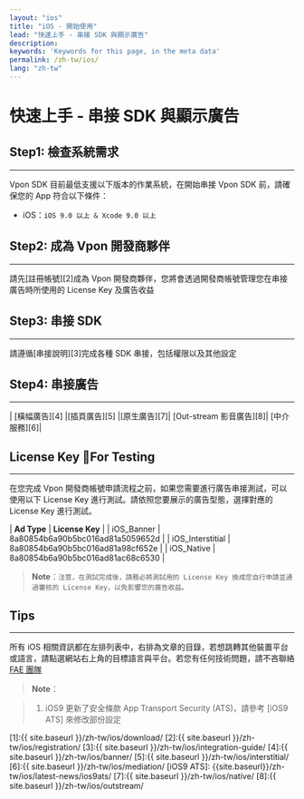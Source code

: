 ```yaml
---
layout: "ios"
title: "iOS - 開始使用"
lead: "快速上手 - 串接 SDK 與顯示廣告"
description:
keywords: 'Keywords for this page, in the meta data'
permalink: /zh-tw/ios/
lang: "zh-tw"
---
```

# 快速上手 - 串接 SDK 與顯示廣告


## Step1: 檢查系統需求
---
Vpon SDK 目前最低支援以下版本的作業系統，在開始串接 Vpon SDK 前，請確保您的 App 符合以下條件：

* iOS：`iOS 9.0 以上 & Xcode 9.0 以上`

## Step2: 成為 Vpon 開發商夥伴
---
請先[註冊帳號][2]成為 Vpon 開發商夥伴，您將會透過開發商帳號管理您在串接廣告時所使用的 License Key 及廣告收益

## Step3: 串接 SDK
---
請遵循[串接說明][3]完成各種 SDK 串接，包括權限以及其他設定

## Step4: 串接廣告
---

| [橫幅廣告][4] |[插頁廣告][5] |[原生廣告][7]| [Out-stream 影音廣告][8]| [中介服務][6]|


## License Key For Testing
---

在您完成 Vpon 開發商帳號申請流程之前，如果您需要進行廣告串接測試，可以使用以下 License Key 進行測試。請依照您要展示的廣告型態，選擇對應的 License Key 進行測試。

| **Ad Type** | **License Key** |
| iOS_Banner | 8a80854b6a90b5bc016ad81a5059652d |
| iOS_Interstitial | 8a80854b6a90b5bc016ad81a98cf652e |
| iOS_Native | 8a80854b6a90b5bc016ad81ac68c6530 |

> **Note**：``注意，在測試完成後，請務必將測試用的 License Key 換成您自行申請並通過審核的 License Key，以免影響您的廣告收益。``


## Tips
---
所有 iOS 相關資訊都在左排列表中，右排為文章的目錄，若想跳轉其他裝置平台或語言，請點選網站右上角的目標語言與平台。若您有任何技術問題，請不吝聯絡 [FAE 團隊](mailto:fae@vpon.com)

> **Note**：
>
<!-- > 1. 串接完畢後，請自行檢查是否有印出VponLog:didImpression，以確認有成功回傳資訊到Vpon Server -->
>
> 1. iOS9 更新了安全條款 App Transport Security (ATS)，請參考 [iOS9 ATS] 來修改部份設定



[1]:{{ site.baseurl }}/zh-tw/ios/download/
[2]:{{ site.baseurl }}/zh-tw/ios/registration/
[3]:{{ site.baseurl }}/zh-tw/ios/integration-guide/
[4]:{{ site.baseurl }}/zh-tw/ios/banner/
[5]:{{ site.baseurl }}/zh-tw/ios/interstitial/
[6]:{{ site.baseurl }}/zh-tw/ios/mediation/
[iOS9 ATS]: {{site.baseurl}}/zh-tw/ios/latest-news/ios9ats/
[7]:{{ site.baseurl }}/zh-tw/ios/native/
[8]:{{ site.baseurl }}/zh-tw/ios/outstream/